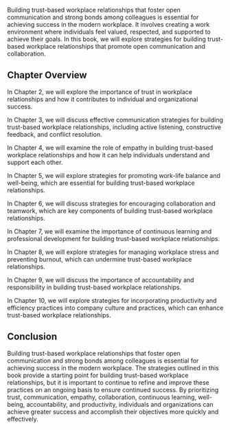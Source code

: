 
Building trust-based workplace relationships that foster open communication and strong bonds among colleagues is essential for achieving success in the modern workplace. It involves creating a work environment where individuals feel valued, respected, and supported to achieve their goals. In this book, we will explore strategies for building trust-based workplace relationships that promote open communication and collaboration.

Chapter Overview
----------------

In Chapter 2, we will explore the importance of trust in workplace relationships and how it contributes to individual and organizational success.

In Chapter 3, we will discuss effective communication strategies for building trust-based workplace relationships, including active listening, constructive feedback, and conflict resolution.

In Chapter 4, we will examine the role of empathy in building trust-based workplace relationships and how it can help individuals understand and support each other.

In Chapter 5, we will explore strategies for promoting work-life balance and well-being, which are essential for building trust-based workplace relationships.

In Chapter 6, we will discuss strategies for encouraging collaboration and teamwork, which are key components of building trust-based workplace relationships.

In Chapter 7, we will examine the importance of continuous learning and professional development for building trust-based workplace relationships.

In Chapter 8, we will explore strategies for managing workplace stress and preventing burnout, which can undermine trust-based workplace relationships.

In Chapter 9, we will discuss the importance of accountability and responsibility in building trust-based workplace relationships.

In Chapter 10, we will explore strategies for incorporating productivity and efficiency practices into company culture and practices, which can enhance trust-based workplace relationships.

Conclusion
----------

Building trust-based workplace relationships that foster open communication and strong bonds among colleagues is essential for achieving success in the modern workplace. The strategies outlined in this book provide a starting point for building trust-based workplace relationships, but it is important to continue to refine and improve these practices on an ongoing basis to ensure continued success. By prioritizing trust, communication, empathy, collaboration, continuous learning, well-being, accountability, and productivity, individuals and organizations can achieve greater success and accomplish their objectives more quickly and effectively.

